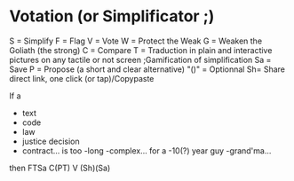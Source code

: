 # Votation (or Simplificator ;) 
S = Simplify F = Flag V = Vote W = Protect the Weak G = Weaken the Goliath (the strong) C = Compare
T = Traduction in plain and interactive pictures on any tactile or not screen ;Gamification of simplification
Sa = Save P = Propose (a short and clear alternative) "()" = Optionnal Sh= Share direct link, one click (or tap)/Copypaste

If a 
- text 
- code
- law
- justice decision
- contract...
is too
-long 
-complex...
for a 
-10(?) year guy 
-grand'ma...

then FTSa  C(PT) V (Sh)(Sa)
